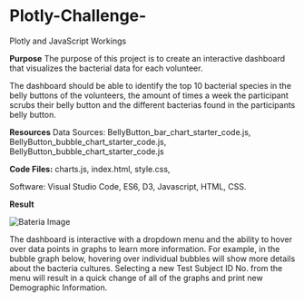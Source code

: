 # Plotly-Challenge-

Plotly and JavaScript Workings

**Purpose**
The purpose of this project is to create an interactive dashboard that visualizes the bacterial data for each volunteer.

The dashboard should be able to identify the top 10 bacterial species in the belly buttons of the volunteers, the amount of times a week the participant scrubs their belly button and the different bacterias found in the participants belly button.

**Resources**
Data Sources: BellyButton_bar_chart_starter_code.js, BellyButton_bubble_chart_starter_code.js, BellyButton_bubble_chart_starter_code.js

**Code Files:** charts.js, index.html, style.css, 

Software: Visual Studio Code, ES6, D3, Javascript, HTML, CSS.

**Result**

![Bateria Image](https://user-images.githubusercontent.com/93059601/151716037-98911f43-0974-4713-bfe1-f8fb03278d4e.PNG)

The dashboard is interactive with a dropdown menu and the ability to hover over data points in graphs to learn more information. For example, in the bubble graph below, hovering over individual bubbles will show more details about the bacteria cultures. Selecting a new Test Subject ID No. from the menu will result in a quick change of all of the graphs and print new Demographic Information.
